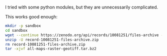 I tried with some python modules, but they are unnecessarily complicated.

This works good enough:
```sh
mkdir -p sandbox
cd sandbox
wget --continue https://zenodo.org/api/records/10081251/files-archive --output-document='record-10081251-files-archive.zip'
unzip -U record-10081251-files-archive.zip
rm record-10081251-files-archive.zip 
tar -xjvf all-maps-raster-geotiff.tar.bz2 


```